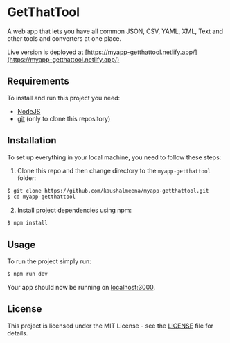 # GetThatTool

A web app that lets you have all common JSON, CSV, YAML, XML, Text and other tools and converters at one place.

Live version is deployed at [https://myapp-getthattool.netlify.app/](https://myapp-getthattool.netlify.app/)

## Requirements

To install and run this project you need:

- [NodeJS](https://nodejs.org/ "NodeJS")
- [git](https://git-scm.com/downloads "git") (only to clone this repository)

## Installation

To set up everything in your local machine, you need to follow these steps:

1. Clone this repo and then change directory to the `myapp-getthattool` folder:

```bash
$ git clone https://github.com/kaushalmeena/myapp-getthattool.git
$ cd myapp-getthattool
```

2. Install project dependencies using npm:

```bash
$ npm install
```

## Usage

To run the project simply run:

```bash
$ npm run dev
```

Your app should now be running on [localhost:3000](http://localhost:3000/).

## License

This project is licensed under the MIT License - see the [LICENSE](LICENSE) file for details.
